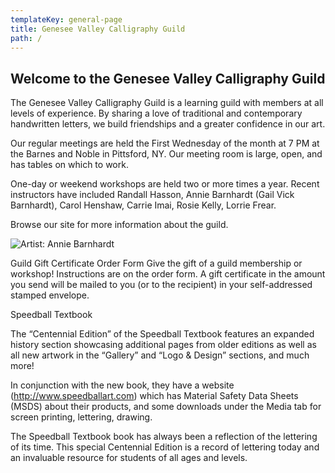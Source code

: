 ```yaml
---
templateKey: general-page
title: Genesee Valley Calligraphy Guild
path: /
---
```

## Welcome to the Genesee Valley Calligraphy Guild

The Genesee Valley Calligraphy Guild is a learning guild with members at all levels of experience. By sharing a love of traditional and contemporary handwritten letters, we build friendships and a greater confidence in our art.

Our regular meetings are held the First Wednesday of the month at 7 PM at the Barnes and Noble in Pittsford, NY. Our meeting room is large, open, and has tables on which to work.

One-day or weekend workshops are held two or more times a year. Recent instructors have included Randall Hasson, Annie Barnhardt (Gail Vick Barnhardt), Carol Henshaw, Carrie Imai, Rosie Kelly, Lorrie Frear.

Browse our site for more information about the guild.

![Artist: Annie Barnhardt](/img/annieb_forever.jpg)


Guild Gift Certificate Order Form 
Give the gift of a guild membership or workshop! Instructions are on the order form. A gift certificate in the amount you send will be mailed to you (or to the recipient) in your self-addressed stamped envelope.

Speedball Textbook

The “Centennial Edition” of the Speedball Textbook features an expanded history section showcasing additional pages from older editions as well as all new artwork in the “Gallery” and “Logo & Design” sections, and much more!

In conjunction with the new book, they have a website (http://www.speedballart.com) which has Material Safety Data Sheets (MSDS) about their products, and some downloads under the Media tab for screen printing, lettering, drawing.

The Speedball Textbook book has always been a reflection of the lettering of its time. This special Centennial Edition is a record of lettering today and an invaluable resource for students of all ages and levels.
